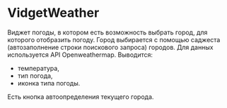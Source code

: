 # VidgetWeather

Виджет погоды, в котором есть возможность выбрать город, для которого отобразить погоду. 
Город выбирается с помощью саджеста (автозаполнение строки поискового запроса) городов.
Для данных используется API Openweathermap. 
Выводится:
- температура,
- тип погода,
- иконка типа погоды.

Есть кнопка автоопределения текущего города.
